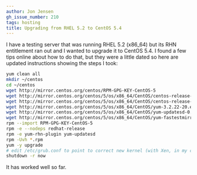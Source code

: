 ```yaml
---
author: Jon Jensen
gh_issue_number: 210
tags: hosting
title: Upgrading from RHEL 5.2 to CentOS 5.4
---
```




I have a testing server that was running RHEL 5.2 (x86_64) but its RHN entitlement ran out and I wanted to upgrade it to CentOS 5.4. I found a few tips online about how to do that, but they were a little dated so here are updated instructions showing the steps I took:

```bash
yum clean all
mkdir ~/centos
cd ~/centos
wget http://mirror.centos.org/centos/RPM-GPG-KEY-CentOS-5
wget http://mirror.centos.org/centos/5/os/x86_64/CentOS/centos-release-5-4.el5.centos.1.x86_64.rpm
wget http://mirror.centos.org/centos/5/os/x86_64/CentOS/centos-release-notes-5.4-4.x86_64.rpm
wget http://mirror.centos.org/centos/5/os/x86_64/CentOS/yum-3.2.22-20.el5.centos.noarch.rpm
wget http://mirror.centos.org/centos/5/os/x86_64/CentOS/yum-updatesd-0.9-2.el5.noarch.rpm
wget http://mirror.centos.org/centos/5/os/x86_64/CentOS/yum-fastestmirror-1.1.16-13.el5.centos.noarch.rpm
rpm --import RPM-GPG-KEY-CentOS-5 
rpm -e --nodeps redhat-release
rpm -e yum-rhn-plugin yum-updatesd
rpm -Uvh *.rpm
yum -y upgrade
# edit /etc/grub.conf to point to correct new kernel (with Xen, in my case)
shutdown -r now
```

It has worked well so far.


